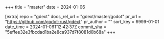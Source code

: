 +++
title = "master"
date = 2024-01-06

[extra]
repo = "gdext"
docs_rel_url = "gdext/master/godot"
pr_url = "https://github.com/godot-rust/gdext"
pr_author = ""
sort_key = 9999-01-01
date_time = 2024-01-06T12:42:37Z
commit_sha = "5effee32e3fbcdad1ba2e8ca937d7f8081d0b68a"
+++


